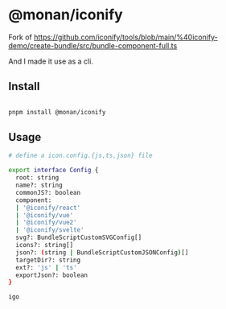 # @monan/iconify

Fork of https://github.com/iconify/tools/blob/main/%40iconify-demo/create-bundle/src/bundle-component-full.ts

And I made it use as a cli.

## Install

```sh

pnpm install @monan/iconify

```

## Usage

```sh
# define a icon.config.{js,ts,json} file

export interface Config {
  root: string
  name?: string
  commonJS?: boolean
  component:
  | '@iconify/react'
  | '@iconify/vue'
  | '@iconify/vue2'
  | '@iconify/svelte'
  svg?: BundleScriptCustomSVGConfig[]
  icons?: string[]
  json?: (string | BundleScriptCustomJSONConfig)[]
  targetDir?: string
  ext?: 'js' | 'ts'
  exportJson?: boolean
}

igo

```
